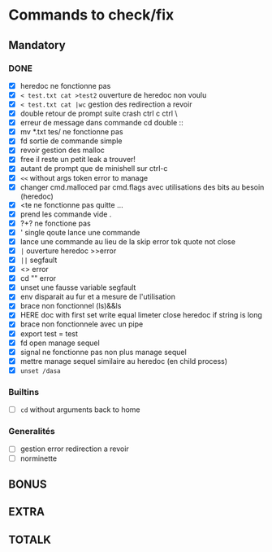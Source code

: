# Commands to check/fix

## Mandatory
### DONE
- [x] heredoc ne fonctionne pas
- [x] `< test.txt cat >test2` ouverture de heredoc non voulu
- [x] `< test.txt cat |wc` gestion des redirection a revoir 
- [x] double retour de prompt suite crash ctrl c ctrl \
- [x] erreur de message dans commande cd double ::
- [x] mv *.txt tes/ ne fonctionne pas 
- [x] fd sortie de commande simple
- [x] revoir gestion des malloc
- [x] free il reste un petit leak a trouver!
- [x] autant de prompt que de minishell sur ctrl-c
- [x] `<<` without args token error to manage
- [x] changer cmd.malloced par cmd.flags avec utilisations des bits au besoin (heredoc)
- [x] <<e cat >te ne fonctionne pas quitte ...
- [x] prend les commande vide .
- [x] $?+$? ne fonctione pas 
- [x] ' single qoute lance une commande 
- [x]  lance une commande au lieu de la skip error tok quote not close
- [x] `|` ouverture heredoc >>error 
- [x] `||` segfault
- [x] <> error 
- [x] cd "" error
- [x] unset une fausse variable segfault
- [x] env disparait au fur et a mesure de l'utilisation
- [x] brace non fonctionnel (ls)&&ls 
- [x] HERE doc with first set write equal limeter close heredoc if string is long
- [x] brace non fonctionnele avec un pipe
- [x] export test = test
- [x] fd open manage sequel
- [x] signal ne fonctionne pas non plus manage sequel
- [x] mettre manage sequel similaire au heredoc (en child process)
- [x] `unset /dasa`

### Builtins
- [ ] `cd` without arguments back to home

### Generalités
- [ ] gestion error redirection a revoir 
- [ ] norminette

## BONUS

## EXTRA

## TOTALK








